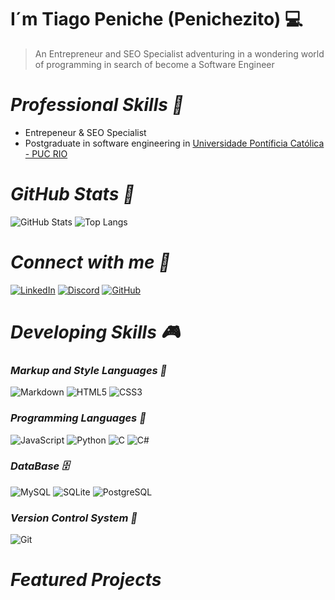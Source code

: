 # **I´m Tiago Peniche (Penichezito) 💻**
> An Entrepreneur and SEO Specialist adventuring in a wondering world of programming in search of become a Software Engineer

# ***Professional Skills 🚀***

+ Entrepeneur & SEO Specialist
+ Postgraduate in software engineering in [Universidade Pontíficia Católica - PUC RIO](https://www.cce.puc-rio.br/sitecce/website/website.dll?nInst=cce)

  
# ***GitHub Stats 🧲***

![GitHub Stats](https://github-readme-stats.vercel.app/api?username=Penichezito&theme=transparent&bg_color=000&border_color=30A3DC&show_icons=true&icon_color=30A3DC&title_color=E94D5F&text_color=FFF)
![Top Langs](https://github-readme-stats-git-masterrstaa-rickstaa.vercel.app/api/top-langs/?username=Penichezito&bg_color=000&border_color=30A3DC&title_color=E94D5F&text_color=FFF)

# ***Connect with me 🔌***

[![LinkedIn](https://img.shields.io/badge/LinkedIn-0077B5?style=for-the-badge&logo=linkedin&logoColor=white)](https://www.linkedin.com/in/tiago-peniche-seo-eng-de-software/)
[![Discord](https://img.shields.io/badge/Discord-7289DA?style=for-the-badge&logo=discord&logoColor=white)](https://discord.com/channels/@penichetiago/)
[![GitHub](https://img.shields.io/badge/GitHub-100000?style=for-the-badge&logo=github&logoColor=white)](https://github.com/Penichezito)

# ***Developing Skills 🎮***

### ***Markup and Style Languages 📑***

![Markdown](https://img.shields.io/badge/Markdown-000?style=for-the-badge&logo=markdown)
![HTML5](https://img.shields.io/badge/HTML5-E34F26?style=for-the-badge&logo=html5&logoColor=white)
![CSS3](https://img.shields.io/badge/CSS3-1572B6?style=for-the-badge&logo=css3&logoColor=white)


### ***Programming Languages 🤖***
![JavaScript](https://img.shields.io/badge/JavaScript-F7DF1E?style=for-the-badge&logo=javascript&logoColor=black)
![Python](https://img.shields.io/badge/python-3670A0?style=for-the-badge&logo=python&logoColor=ffdd54)
![C](https://img.shields.io/badge/C-00599C?style=for-the-badge&logo=c&logoColor=white)
![C#](https://img.shields.io/badge/C%23-239120?style=for-the-badge&logo=c-sharp&logoColor=white)

### ***DataBase 🗄️***
![MySQL](https://img.shields.io/badge/MySQL-00000F?style=for-the-badge&logo=mysql&logoColor=white)
![SQLite](https://img.shields.io/badge/SQLite-000?style=for-the-badge&logo=sqlite&logoColor=07405E)
![PostgreSQL](https://img.shields.io/badge/PostgreSQL-000?style=for-the-badge&logo=postgresql)

### ***Version Control System 📎***
![Git](https://img.shields.io/badge/GIT-E44C30?style=for-the-badge&logo=git&logoColor=white)


# ***Featured Projects***


<!--
**Penichezito/Penichezito** is a ✨ _special_ ✨ repository because its `README.md` (this file) appears on your GitHub profile.

Here are some ideas to get you started:

- 🔭 I’m currently working on ...
- 🌱 I’m currently learning ...
- 👯 I’m looking to collaborate on ...
- 🤔 I’m looking for help with ...
- 💬 Ask me about ...
- 📫 How to reach me: ...
- 😄 Pronouns: ...
- ⚡ Fun fact: ...
-->
